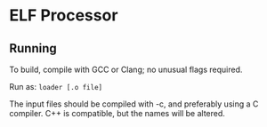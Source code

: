 # ELF Processor
## Running
To build, compile with GCC or Clang; no unusual flags required.

Run as: `loader [.o file]`

The input files should be compiled with -c, and preferably using a C compiler. C++ is compatible, but the names will be altered.
